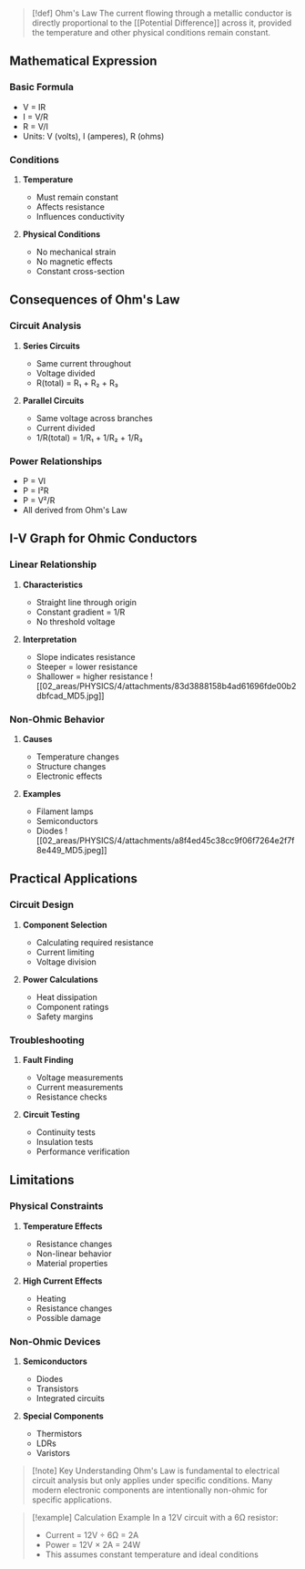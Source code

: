 >[!def] Ohm's Law
>The current flowing through a metallic conductor is directly proportional to the [[Potential Difference]] across it, provided the temperature and other physical conditions remain constant.

## Mathematical Expression

### Basic Formula
- V = IR
- I = V/R
- R = V/I
- Units: V (volts), I (amperes), R (ohms)

### Conditions
1. **Temperature**
   - Must remain constant
   - Affects resistance
   - Influences conductivity

2. **Physical Conditions**
   - No mechanical strain
   - No magnetic effects
   - Constant cross-section

## Consequences of Ohm's Law

### Circuit Analysis
1. **Series Circuits**
   - Same current throughout
   - Voltage divided
   - R(total) = R₁ + R₂ + R₃

2. **Parallel Circuits**
   - Same voltage across branches
   - Current divided
   - 1/R(total) = 1/R₁ + 1/R₂ + 1/R₃

### Power Relationships
- P = VI
- P = I²R
- P = V²/R
- All derived from Ohm's Law

## I-V Graph for Ohmic Conductors

### Linear Relationship
1. **Characteristics**
   - Straight line through origin
   - Constant gradient = 1/R
   - No threshold voltage

2. **Interpretation**
   - Slope indicates resistance
   - Steeper = lower resistance
   - Shallower = higher resistance
![[02_areas/PHYSICS/4/attachments/83d3888158b4ad61696fde00b2dbfcad_MD5.jpg]]
### Non-Ohmic Behavior
1. **Causes**
   - Temperature changes
   - Structure changes
   - Electronic effects

2. **Examples**
   - Filament lamps
   - Semiconductors
   - Diodes
![[02_areas/PHYSICS/4/attachments/a8f4ed45c38cc9f06f7264e2f7f8e449_MD5.jpeg]]
## Practical Applications

### Circuit Design
1. **Component Selection**
   - Calculating required resistance
   - Current limiting
   - Voltage division

2. **Power Calculations**
   - Heat dissipation
   - Component ratings
   - Safety margins

### Troubleshooting
1. **Fault Finding**
   - Voltage measurements
   - Current measurements
   - Resistance checks

2. **Circuit Testing**
   - Continuity tests
   - Insulation tests
   - Performance verification

## Limitations

### Physical Constraints
1. **Temperature Effects**
   - Resistance changes
   - Non-linear behavior
   - Material properties

2. **High Current Effects**
   - Heating
   - Resistance changes
   - Possible damage

### Non-Ohmic Devices
1. **Semiconductors**
   - Diodes
   - Transistors
   - Integrated circuits

2. **Special Components**
   - Thermistors
   - LDRs
   - Varistors


>[!note] Key Understanding
>Ohm's Law is fundamental to electrical circuit analysis but only applies under specific conditions. Many modern electronic components are intentionally non-ohmic for specific applications.

>[!example] Calculation Example
>In a 12V circuit with a 6Ω resistor:
>- Current = 12V ÷ 6Ω = 2A
>- Power = 12V × 2A = 24W
>- This assumes constant temperature and ideal conditions
